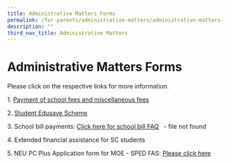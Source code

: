 ```yaml
---
title: Administrative Matters Forms
permalink: /for-parents/administrative-matters/administrative-matters-forms
description: ""
third_nav_title: Administrative Matters
---
```

# **Administrative Matters Forms**

Please click on the respective links for more information.  
  
1. [Payment of school fees and miscellaneous fees](https://va.ecitizen.gov.sg/cfp/customerPages/moe/explorefaq.aspx?Category=8576&utm_source=moe-corp-site&utm_medium=referral&_ga=2.266931336.768841370.1560136446-613388487.1555912011)  
  
2. [Student Edusave Scheme](https://beta.moe.gov.sg/fees-assistance-awards-scholarships/edusave-contributions/)  
  
3\. School bill payments: [Click here for school bill FAQ](https://cedarpri-moe-edu-sg-admin.cwp.sg/qql/slot/u536/Parents/Administrative%20matters%20form/Annex%20A_School%20Bill%20FAQ%20for%20Parents.pdf)    - file not found
  
4\. Extended financial assistance for SC students  
  
5\. NEU PC Plus Application form for MOE - SPED FAS: [Please click here](https://cedarpri-moe-edu-sg-admin.cwp.sg/qql/slot/u536/Parents/Administrative%20matters%20form/Application%20Form%20for%20MOE_SPED%20FAS%20v4.3.pdf)
